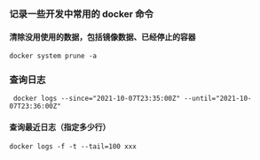 ### 记录一些开发中常用的 docker 命令

#### 清除没用使用的数据，包括镜像数据、已经停止的容器

`docker system prune -a`

### 查询日志

` docker logs --since="2021-10-07T23:35:00Z" --until="2021-10-07T23:36:00Z"`

#### 查询最近日志（指定多少行）

`docker logs -f -t --tail=100 xxx`
